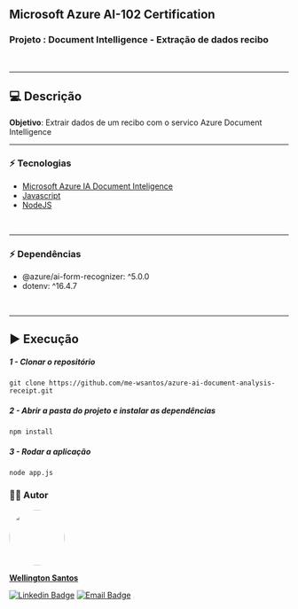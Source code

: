 ## Microsoft Azure AI-102 Certification
### Projeto : Document Intelligence - Extração de dados recibo
<br>
<hr>

## :computer: Descrição
**Objetivo**: Extrair dados de um recibo com o servico Azure Document Intelligence
<hr>

### :zap: Tecnologias
* [Microsoft Azure IA Document Inteligence]('https://learn.microsoft.com/pt-br/azure/ai-services/document-intelligence/?view=doc-intel-4.0.0')
* [Javascript]('https://developer.mozilla.org/es/docs/Web/JavaScript')
* [NodeJS]('https://nodejs.org/pt')
<br>
<hr>

### :zap: Dependências
* @azure/ai-form-recognizer: ^5.0.0
* dotenv: ^16.4.7
<br>
<hr>

## :arrow_forward: Execução

##### 1 - Clonar o repositório
  `git clone https://github.com/me-wsantos/azure-ai-document-analysis-receipt.git`

##### 2 - Abrir a pasta do projeto e instalar as dependências
  `npm install`

##### 3 - Rodar a aplicação
  `node app.js`
  
### :technologist: Autor
  <a href="https://github.com/me-wsantos">
   <img style="border-radius: 50%;" src="https://avatars.githubusercontent.com/u/179779189?v=4" width="100px;" alt=""/>
   <br />
   <p><b>Wellington Santos</b></sub></a> <a href="https://github.com/me-wsantos" title="GitHub"></a></p>
  
  [![Linkedin Badge](https://img.shields.io/badge/-Wellington--Santos-blue?style=flat-square&logo=Linkedin&logoColor=white&link=https://www.linkedin.com/in/wellington-lima-dos-santos-13343143/)](https://www.linkedin.com/in/-wellington-santos/)
  [![Email Badge](https://img.shields.io/badge/-me@wellington--santos.com-c14438?style=flat-square&logo=Gmail&color=11ab3a&logoColor=white&link=mailto:me@wellington-santos.com)](mailto:me@wellington-santos.com)
